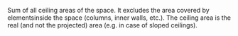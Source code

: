 Sum of all ceiling areas of the space. It excludes the area covered by elementsinside the space (columns, inner walls, etc.). The ceiling area is the real (and not the projected) area (e.g. in case of sloped ceilings).
